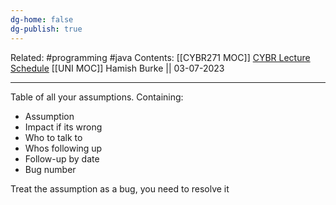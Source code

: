```yaml
---
dg-home: false
dg-publish: true
---
```

Related: #programming #java 
Contents: [[CYBR271 MOC]]
[CYBR Lecture Schedule](https://ecs.wgtn.ac.nz/Courses/CYBR271_2023T2/LectureSchedule)
[[UNI MOC]]
Hamish Burke || 03-07-2023
***

Table of all your assumptions. Containing:
- Assumption
- Impact if its wrong
- Who to talk to
- Whos following up
- Follow-up by date
- Bug number

Treat the assumption as a bug, you need to resolve it